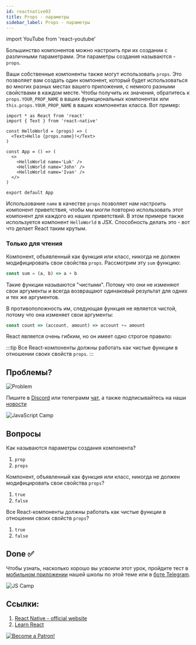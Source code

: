 ```yaml
---
id: reactnative03
title: Props - параметры
sidebar_label: Props - параметры
---
```


import YouTube from 'react-youtube'

Большинство компонентов можно настроить при их создании с различными параметрами. Эти параметры создания называются - `props`.

Ваши собственные компоненты также могут использовать `props`. Это позволяет вам создать один компонент, который будет использоваться во многих разных местах вашего приложения, с немного разными свойствами в каждом месте. Чтобы получить их значения, обратитесь к `props.YOUR_PROP_NAME` в ваших функциональных компонентах или `this.props.YOUR_PROP_NAME` в ваших компонентах класса. Вот пример:

```SnackPlayer name=index.js
import * as React from 'react'
import { Text } from 'react-native'

const HelloWorld = (props) => (
  <Text>Hello {props.name}!</Text>
)

const App = () => (
  <>
    <HelloWorld name='Luk' />
    <HelloWorld name='John' />
    <HelloWorld name='Ivan' />
  </>
)

export default App
```

Использование `name` в качестве `props` позволяет нам настроить компонент приветствия, чтобы мы могли повторно использовать этот компонент для каждого из наших приветствий. В этом примере также используется компонент `HelloWorld` в JSX. Способность делать это - вот что делает React таким крутым.

### Только для чтения

Компонент, объявленный как функция или класс, никогда не должен модифицировать свои свойства `props`. Рассмотрим эту `sum` функцию:

```jsx
const sum = (a, b) => a + b
```

Такие функции называются "чистыми". Потому что они не изменяют свои аргументы и всегда возвращают одинаковый результат для одних и тех же аргументов.

В противоположность им, следующая функция не является чистой, потому что она изменяет свои аргументы:

```jsx
const count => (account, amount) => account += amount
```

React является очень гибким, но он имеет одно строгое правило:

:::tip
Все React-компоненты должны работать как чистые функции в отношении своих свойств `props`.
:::


## Проблемы?

![Problem](https://media.giphy.com/media/xTiTnGeUsWOEwsGoG4/giphy.gif)

Пишите в [Discord](https://discord.gg/6GDAfXn) или телеграмм [чат](https://t.me/jscampapp), а также подписывайтесь на наши [новости](https://t.me/javascriptapp)

![JavaScript Camp](/img/bandlink.png)

## Вопросы

Как называются параметры создания компонента?

1. `prop`
2. `props`

Компонент, объявленный как функция или класс, никогда не должен модифицировать свои свойства `props`?

1. `true`
2. `false`

Все React-компоненты должны работать как чистые функции в отношении своих свойств `props`?

1. `true`
2. `false`

## Done ✅

Чтобы узнать, насколько хорошо вы усвоили этот урок, пройдите тест в [мобильном приложении](http://onelink.to/njhc95) нашей школы по этой теме или в [боте Telegram](https://t.me/javascriptcamp_bot).

![JS Camp](/img/app.jpg)

## Ссылки:

1. [React Native - official website](https://reactnative.dev/docs/tutorial)
2. [Learn React](https://learn-reactjs.ru/basics/components-and-props)

[![Become a Patron!](/img/logo/patreon.jpg)](https://www.patreon.com/bePatron?u=31769291)
